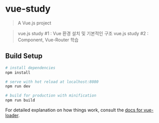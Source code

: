 # vue-study

> A Vue.js project

> vue.js study #1 : Vue 환경 설치 및 기본적인 구조
> vue.js study #2 : Component, Vue-Router 학습

## Build Setup

```bash
# install dependencies
npm install

# serve with hot reload at localhost:8080
npm run dev

# build for production with minification
npm run build
```

For detailed explanation on how things work, consult the [docs for vue-loader](http://vuejs.github.io/vue-loader).
